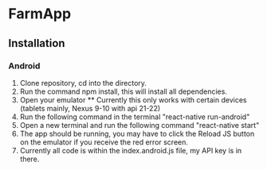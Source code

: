 # FarmApp

## Installation

### Android

1. Clone repository, cd into the directory.
2. Run the command npm install, this will install all dependencies.
3. Open your emulator
  ** Currently this only works with certain devices (tablets mainly, Nexus 9-10 with api 21-22)
4. Run the following command in the terminal "react-native run-android"
5. Open a new terminal and run the following command "react-native start"
6. The app should be running, you may have to click the Reload JS button on the emulator if you receive the red error screen.
7. Currently all code is within the index.android.js file, my API key is in there.
